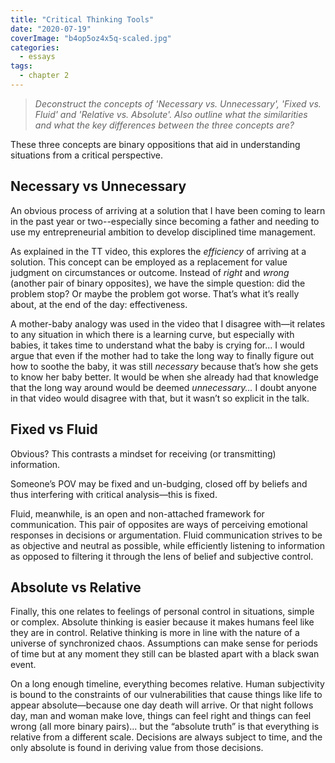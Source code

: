 ```yaml
---
title: "Critical Thinking Tools"
date: "2020-07-19"
coverImage: "b4op5oz4x5q-scaled.jpg"
categories:
  - essays
tags:
  - chapter 2
---
```


> _Deconstruct the concepts of 'Necessary vs. Unnecessary', 'Fixed vs. Fluid' and 'Relative vs. Absolute'. Also outline what the similarities and what the key differences between the three concepts are?_ 

These three concepts are binary oppositions that aid in understanding situations from a critical perspective. 

## Necessary vs Unnecessary

An obvious process of arriving at a solution that I have been coming to learn in the past year or two--especially since becoming a father and needing to use my entrepreneurial ambition to develop disciplined time management.

As explained in the TT video, this explores the _efficiency_ of arriving at a solution. This concept can be employed as a replacement for value judgment on circumstances or outcome. Instead of _right_ and _wrong_ (another pair of binary opposites), we have the simple question: did the problem stop? Or maybe the problem got worse. That’s what it’s really about, at the end of the day: effectiveness. 

A mother-baby analogy was used in the video that I disagree with—it relates to any situation in which there is a learning curve, but especially with babies, it takes time to understand what the baby is crying for... I would argue that even if the mother had to take the long way to finally figure out how to soothe the baby, it was still _necessary_ because that’s how she gets to know her baby better. It would be when she already had that knowledge that the long way around would be deemed _unnecessary..._ I doubt anyone in that video would disagree with that, but it wasn’t so explicit in the talk. 

## Fixed vs Fluid

Obvious? This contrasts a mindset for receiving (or transmitting) information.

Someone’s POV may be fixed and un-budging, closed off by beliefs and thus interfering with critical analysis—this is fixed.

Fluid, meanwhile, is an open and non-attached framework for communication. This pair of opposites are ways of perceiving emotional responses in decisions or argumentation. Fluid communication strives to be as objective and neutral as possible, while efficiently listening to information as opposed to filtering it through the lens of belief and subjective control. 

## **Absolute vs Relative**

Finally, this one relates to feelings of personal control in situations, simple or complex. Absolute thinking is easier because it makes humans feel like they are in control. Relative thinking is more in line with the nature of a universe of synchronized chaos. Assumptions can make sense for periods of time but at any moment they still can be blasted apart with a black swan event. 

On a long enough timeline, everything becomes relative. Human subjectivity is bound to the constraints of our vulnerabilities that cause things like life to appear absolute—because one day death will arrive. Or that night follows day, man and woman make love, things can feel right and things can feel wrong (all more binary pairs)... but the “absolute truth” is that everything is relative from a different scale. Decisions are always subject to time, and the only absolute is found in deriving value from those decisions.
